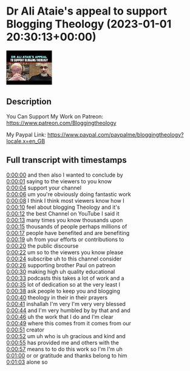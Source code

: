 # Dr Ali Ataie's appeal to support Blogging Theology (2023-01-01 20:30:13+00:00)

![alt Dr Ali Ataie's appeal to support Blogging Theology](C7xHWKjK-uI.jpg "Dr Ali Ataie's appeal to support Blogging Theology")

## Description

You Can Support My Work on Patreon:
https://www.patreon.com/Bloggingtheology

My Paypal Link: 
https://www.paypal.com/paypalme/bloggingtheology?locale.x=en_GB



## Full transcript with timestamps

[0:00:00](https://youtu.be/C7xHWKjK-uI?t=0) and then also I wanted to conclude by  
[0:00:01](https://youtu.be/C7xHWKjK-uI?t=1) saying to the viewers to you know  
[0:00:04](https://youtu.be/C7xHWKjK-uI?t=4) support your channel  
[0:00:06](https://youtu.be/C7xHWKjK-uI?t=6) um you're obviously doing fantastic work  
[0:00:08](https://youtu.be/C7xHWKjK-uI?t=8) I think I think most viewers know how I  
[0:00:10](https://youtu.be/C7xHWKjK-uI?t=10) feel about blogging Theology and it's  
[0:00:12](https://youtu.be/C7xHWKjK-uI?t=12) the best Channel on YouTube I said it  
[0:00:13](https://youtu.be/C7xHWKjK-uI?t=13) many times you know thousands upon  
[0:00:15](https://youtu.be/C7xHWKjK-uI?t=15) thousands of people perhaps millions of  
[0:00:17](https://youtu.be/C7xHWKjK-uI?t=17) people have benefited and are benefiting  
[0:00:19](https://youtu.be/C7xHWKjK-uI?t=19) uh from your efforts or contributions to  
[0:00:20](https://youtu.be/C7xHWKjK-uI?t=20) the public discourse  
[0:00:22](https://youtu.be/C7xHWKjK-uI?t=22) um so to the viewers you know please  
[0:00:24](https://youtu.be/C7xHWKjK-uI?t=24) subscribe uh to this channel consider  
[0:00:26](https://youtu.be/C7xHWKjK-uI?t=26) supporting brother Paul on patreon  
[0:00:30](https://youtu.be/C7xHWKjK-uI?t=30) making high uh quality educational  
[0:00:33](https://youtu.be/C7xHWKjK-uI?t=33) podcasts this takes a lot of work and a  
[0:00:35](https://youtu.be/C7xHWKjK-uI?t=35) lot of dedication so at the very least I  
[0:00:38](https://youtu.be/C7xHWKjK-uI?t=38) ask people to keep you and blogging  
[0:00:40](https://youtu.be/C7xHWKjK-uI?t=40) theology in their in their prayers  
[0:00:41](https://youtu.be/C7xHWKjK-uI?t=41) inshallah I'm very I'm very very blessed  
[0:00:44](https://youtu.be/C7xHWKjK-uI?t=44) and I'm very humbled by by that and and  
[0:00:46](https://youtu.be/C7xHWKjK-uI?t=46) uh the work that I do and I'm clear  
[0:00:49](https://youtu.be/C7xHWKjK-uI?t=49) where this comes from it comes from our  
[0:00:51](https://youtu.be/C7xHWKjK-uI?t=51) creator  
[0:00:52](https://youtu.be/C7xHWKjK-uI?t=52) um uh who is uh gracious and kind and  
[0:00:55](https://youtu.be/C7xHWKjK-uI?t=55) has provided me and others with the  
[0:00:57](https://youtu.be/C7xHWKjK-uI?t=57) means to to do this work so I'm I'm uh  
[0:01:00](https://youtu.be/C7xHWKjK-uI?t=60) or or gratitude and thanks belong to him  
[0:01:03](https://youtu.be/C7xHWKjK-uI?t=63) alone so  
